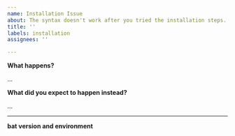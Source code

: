 ```yaml
---
name: Installation Issue
about: The syntax doesn't work after you tried the installation steps.
title: ''
labels: installation
assignees: ''

---
```


**What happens?**

...

**What did you expect to happen instead?**

...

---

**bat version and environment**

<!--
In order to reproduce your issue, please add some information about the environment
in which you're running bat. To do this, run the full `bat` command that demonstrates
the bug, and attach the `--diagnostic` option:

    bat [other options and arguments…] --diagnostic

Finally, paste the Markdown output here. Please make sure that it does not reveal any
personal information.

If you are on Windows, please let us know your bat version and your Windows version.
-->
